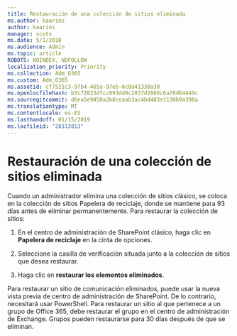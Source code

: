 ```yaml
---
title: Restauración de una colección de sitios eliminada
ms.author: kaarins
author: kaarins
manager: scotv
ms.date: 5/1/2018
ms.audience: Admin
ms.topic: article
ROBOTS: NOINDEX, NOFOLLOW
localization_priority: Priority
ms.collection: Adm_O365
ms.custom: Adm_O365
ms.assetid: cf7521c3-97b4-465a-97eb-6c0a41338a30
ms.openlocfilehash: b3c72033dfcc093dd0c2837d2866c6a78d64449c
ms.sourcegitcommit: d6ea5e9458a2b8ceaab3ac4bd483e1130b9a398a
ms.translationtype: MT
ms.contentlocale: es-ES
ms.lasthandoff: 01/15/2019
ms.locfileid: "28313813"
---
```

# <a name="restore-a-deleted-site-collection"></a>Restauración de una colección de sitios eliminada

Cuando un administrador elimina una colección de sitios clásico, se coloca en la colección de sitios Papelera de reciclaje, donde se mantiene para 93 días antes de eliminar permanentemente. Para restaurar la colección de sitios:
  
1. En el centro de administración de SharePoint clásico, haga clic en **Papelera de reciclaje** en la cinta de opciones. 
    
2. Seleccione la casilla de verificación situada junto a la colección de sitios que desea restaurar.
    
3. Haga clic en **restaurar los elementos eliminados**.
    
Para restaurar un sitio de comunicación eliminados, puede usar la nueva vista previa de centro de administración de SharePoint. De lo contrario, necesitará usar PowerShell. Para restaurar un sitio al que pertenece a un grupo de Office 365, debe restaurar el grupo en el centro de administración de Exchange. Grupos pueden restaurarse para 30 días después de que se eliminan.
  

